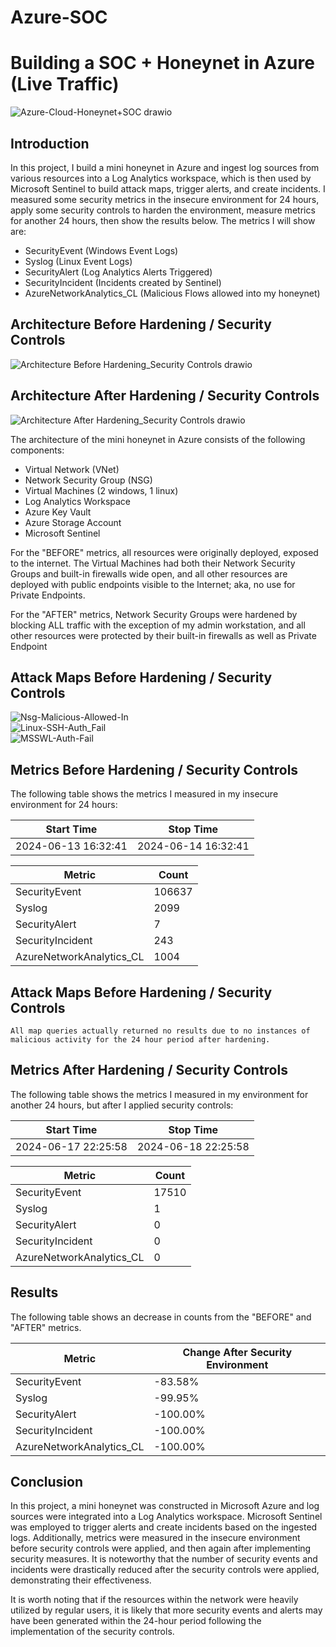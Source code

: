 # Azure-SOC

# Building a SOC + Honeynet in Azure (Live Traffic)
![Azure-Cloud-Honeynet+SOC drawio](https://github.com/horacioxf/Azure-SOC/assets/100793672/b0580443-0258-4943-8cd8-e650fd7bc5fe)


## Introduction

In this project, I build a mini honeynet in Azure and ingest log sources from various resources into a Log Analytics workspace, which is then used by Microsoft Sentinel to build attack maps, trigger alerts, and create incidents. I measured some security metrics in the insecure environment for 24 hours, apply some security controls to harden the environment, measure metrics for another 24 hours, then show the results below. The metrics I will show are:

- SecurityEvent (Windows Event Logs)
- Syslog (Linux Event Logs)
- SecurityAlert (Log Analytics Alerts Triggered)
- SecurityIncident (Incidents created by Sentinel)
- AzureNetworkAnalytics_CL (Malicious Flows allowed into my honeynet)

## Architecture Before Hardening / Security Controls
![Architecture Before Hardening_Security Controls drawio](https://github.com/horacioxf/Azure-SOC/assets/100793672/40d5f438-66a9-4766-b1d2-a9a630f22c64)


## Architecture After Hardening / Security Controls
![Architecture After Hardening_Security Controls drawio](https://github.com/horacioxf/Azure-SOC/assets/100793672/799f10bb-d498-49c9-b09e-e00369f065f6)

The architecture of the mini honeynet in Azure consists of the following components:

- Virtual Network (VNet)
- Network Security Group (NSG)
- Virtual Machines (2 windows, 1 linux)
- Log Analytics Workspace
- Azure Key Vault
- Azure Storage Account
- Microsoft Sentinel

For the "BEFORE" metrics, all resources were originally deployed, exposed to the internet. The Virtual Machines had both their Network Security Groups and built-in firewalls wide open, and all other resources are deployed with public endpoints visible to the Internet; aka, no use for Private Endpoints.

For the "AFTER" metrics, Network Security Groups were hardened by blocking ALL traffic with the exception of my admin workstation, and all other resources were protected by their built-in firewalls as well as Private Endpoint

## Attack Maps Before Hardening / Security Controls
![Nsg-Malicious-Allowed-In](https://github.com/horacioxf/Azure-SOC/assets/100793672/e73557cd-d142-4d45-9152-5a59fb8feefe)<br>
![Linux-SSH-Auth_Fail](https://github.com/horacioxf/Azure-SOC/assets/100793672/769cd252-f9b6-4bd3-8a84-6c96cd1cf254)<br>
![MSSWL-Auth-Fail](https://github.com/horacioxf/Azure-SOC/assets/100793672/f5ae71b6-d540-42c7-8b8e-53edb3fdf4cb)<br>

## Metrics Before Hardening / Security Controls

The following table shows the metrics I measured in my insecure environment for 24 hours:

| Start Time               | Stop Time
| ------------------------ | -----
|2024-06-13 16:32:41       | 2024-06-14 16:32:41

| Metric                   | Count
| ------------------------ | -----
| SecurityEvent            | 106637
| Syslog                   | 2099
| SecurityAlert            | 7
| SecurityIncident         | 243
| AzureNetworkAnalytics_CL | 1004

## Attack Maps Before Hardening / Security Controls

```All map queries actually returned no results due to no instances of malicious activity for the 24 hour period after hardening.```

## Metrics After Hardening / Security Controls

The following table shows the metrics I measured in my environment for another 24 hours, but after I applied security controls:

| Start Time               | Stop Time
| ------------------------ | -----
|2024-06-17 22:25:58       | 2024-06-18 22:25:58


| Metric                   | Count
| ------------------------ | -----
| SecurityEvent            | 17510
| Syslog                   | 1
| SecurityAlert            | 0
| SecurityIncident         | 0
| AzureNetworkAnalytics_CL | 0

## Results

The following table shows an decrease in counts from the "BEFORE" and "AFTER" metrics.

| Metric                   | Change After Security Environment
| ------------------------ | -----
| SecurityEvent            | -83.58%
| Syslog                   | -99.95%
| SecurityAlert            | -100.00%
| SecurityIncident         | -100.00%
| AzureNetworkAnalytics_CL | -100.00%

## Conclusion

In this project, a mini honeynet was constructed in Microsoft Azure and log sources were integrated into a Log Analytics workspace. Microsoft Sentinel was employed to trigger alerts and create incidents based on the ingested logs. Additionally, metrics were measured in the insecure environment before security controls were applied, and then again after implementing security measures. It is noteworthy that the number of security events and incidents were drastically reduced after the security controls were applied, demonstrating their effectiveness.

It is worth noting that if the resources within the network were heavily utilized by regular users, it is likely that more security events and alerts may have been generated within the 24-hour period following the implementation of the security controls.
